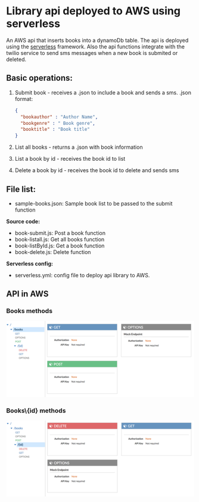 # Library api deployed to AWS using serverless

An AWS api that inserts books into a dynamoDb table. The api is deployed using the [serverless](https://serverless.com/) framework. Also the api functions integrate with the twilio service to send sms messages when a new book is submited or deleted. 

## Basic operations:

1. Submit book - receives a .json to include a book and sends a sms. .json format:
	
	```json
	{
	  "bookauthor" : "Author Name",
	  "bookgenre" : " Book genre",
	  "booktitle" : "Book title" 
	} 
	```

2. List all books - returns a .json with book information

3. List a book by id - receives the book id to list

4. Delete a book by id - receives the book id to delete and sends sms

## File list:

- sample-books.json: Sample book list to be passed to the submit function

**Source code:**

- book-submit.js: Post a book function
- book-listall.js: Get all books function
- book-listById.js: Get a book function
- book-delete.js: Delete function

**Serverless config:**

- serverless.yml: config file to deploy api library to AWS.

## API in AWS

### Books methods

![books-root.png](books-root.png)

### Books\\{id} methods

![books-id.png](books-id.png)
